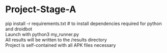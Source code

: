 # Project-Stage-A
pip install -r requirements.txt # to install dependencies required for python and droidbot\
Launch with python3 my_runner.py\
All results will be written to the /results directory\
Project is self-contained with all APK files necessary

